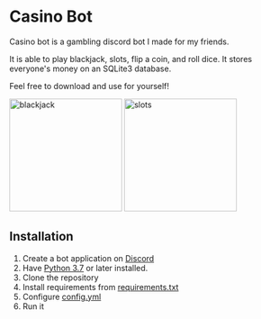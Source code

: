 # Casino Bot
Casino bot is a gambling discord bot I made for my friends.

It is able to play blackjack, slots, flip a coin, and roll dice. It stores everyone's money on an SQLite3 database.

Feel free to download and use for yourself!

<img src="./pictures/blackjack.png" alt="blackjack" height="200"/>
<img src="./pictures/slots.gif" alt="slots" width="200"/>

## Installation

1. Create a bot application on [Discord](https://discord.com/developers)
2. Have [Python 3.7](https://python.org) or later installed.
3. Clone the repository
4. Install requirements from [requirements.txt](requirements.txt)
5. Configure [config.yml](config.yml)
6. Run it


